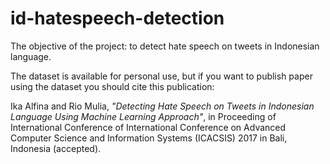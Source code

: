 # id-hatespeech-detection

The objective of the project: to detect hate speech on tweets in Indonesian language.

The dataset is available for personal use, but if you want to publish paper using the dataset you should cite this publication:

Ika Alfina and Rio Mulia, <i>"Detecting Hate Speech on Tweets in Indonesian Language Using Machine Learning Approach"</i>, in Proceeding of International Conference of International Conference on Advanced Computer Science and Information Systems (ICACSIS) 2017 in Bali, Indonesia (accepted).
